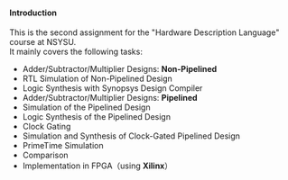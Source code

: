 #### Introduction
This is the second assignment for the "Hardware Description Language" course at NSYSU.  
It mainly covers the following tasks:  
- Adder/Subtractor/Multiplier Designs: **Non-Pipelined**
- RTL Simulation of Non-Pipelined Design
- Logic Synthesis with Synopsys Design Compiler
- Adder/Subtractor/Multiplier Designs: **Pipelined**
- Simulation of the Pipelined Design
- Logic Synthesis of the Pipelined Design
- Clock Gating
- Simulation and Synthesis of Clock-Gated Pipelined Design
- PrimeTime Simulation
- Comparison
- Implementation in FPGA（using **Xilinx**）
